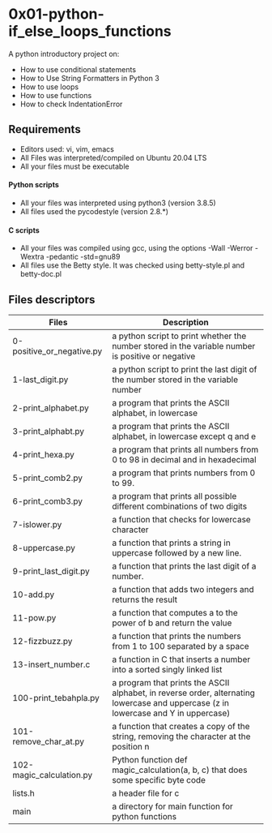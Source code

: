 # 0x01-python-if_else_loops_functions
A python introductory project on:

- How to use conditional statements
- How to Use String Formatters in Python 3
- How to use loops
- How to use functions
- How to check IndentationError

## Requirements
- Editors used: vi, vim, emacs
- All Files was  interpreted/compiled on Ubuntu 20.04 LTS 
- All your files must be executable

#### Python scripts
- All your files was interpreted using python3 (version 3.8.5)
- All files used the pycodestyle (version 2.8.*)

#### C scripts
- All your files was compiled using gcc, using the options -Wall -Werror -Wextra -pedantic -std=gnu89
- All files use the Betty style. It was checked using betty-style.pl and betty-doc.pl

## Files descriptors
|    Files     |    Description      |
| ----------------- | ------------------------|
| 0-positive_or_negative.py | a python script to print whether the number stored in the variable number is positive or negative|
| 1-last_digit.py | a python script to print the last digit of the number stored in the variable number|
| 2-print_alphabet.py | a program that prints the ASCII alphabet, in lowercase|
| 3-print_alphabt.py | a program that prints the ASCII alphabet, in lowercase except q and e|
| 4-print_hexa.py | a program that prints all numbers from 0 to 98 in decimal and in hexadecimal|
| 5-print_comb2.py | a program that prints numbers from 0 to 99.|
| 6-print_comb3.py | a program that prints all possible different combinations of two digits|
| 7-islower.py | a function that checks for lowercase character|
| 8-uppercase.py | a function that prints a string in uppercase followed by a new line.|
| 9-print_last_digit.py | a function that prints the last digit of a number.|
| 10-add.py | a function that adds two integers and returns the result|
| 11-pow.py | a function that computes a to the power of b and return the value|
| 12-fizzbuzz.py | a function that prints the numbers from 1 to 100 separated by a space|
| 13-insert_number.c | a function in C that inserts a number into a sorted singly linked list|
| 100-print_tebahpla.py | a program that prints the ASCII alphabet, in reverse order, alternating lowercase and uppercase (z in lowercase and Y in uppercase)|
| 101-remove_char_at.py | a function that creates a copy of the string, removing the character at the position n|
| 102-magic_calculation.py | Python function def magic_calculation(a, b, c) that does some specific byte code|
| lists.h | a header file for c|
| main | a directory for main function for python functions|
